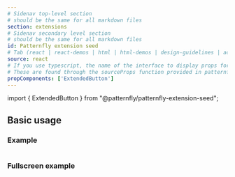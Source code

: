 ```yaml
---
# Sidenav top-level section
# should be the same for all markdown files
section: extensions
# Sidenav secondary level section
# should be the same for all markdown files
id: Patternfly extension seed
# Tab (react | react-demos | html | html-demos | design-guidelines | accessibility)
source: react
# If you use typescript, the name of the interface to display props for
# These are found through the sourceProps function provided in patternfly-docs.source.js
propComponents: ['ExtendedButton']
---
```


import { ExtendedButton } from "@patternfly/patternfly-extension-seed";

## Basic usage

### Example

```js file="./Basic.tsx"

```

### Fullscreen example

```js file="./Basic.tsx" isFullscreen

```
